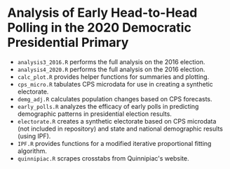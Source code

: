 # Analysis of Early Head-to-Head Polling in the 2020 Democratic Presidential Primary

- `analysis3_2016.R` performs the full analysis on the 2016 election.
- `analysis4_2020.R` performs the full analysis on the 2016 election.
- `calc_plot.R` provides helper functions for summaries and plotting.
- `cps_micro.R` tabulates CPS microdata for use in creating a synthetic electorate.
- `demg_adj.R` calculates population changes based on CPS forecasts.
- `early_polls.R` analyzes the efficacy of early polls in predicting
  demographic patterns in presidential election results.
- `electorate.R` creates a synthetic electorate based on CPS microdata (not
  included in repository) and state and national demographic results (using IPF).
- `IPF.R` provides functions for a modified iterative proportional fitting
  algorithm.
- `quinnipiac.R` scrapes crosstabs from Quinnipiac's website.
